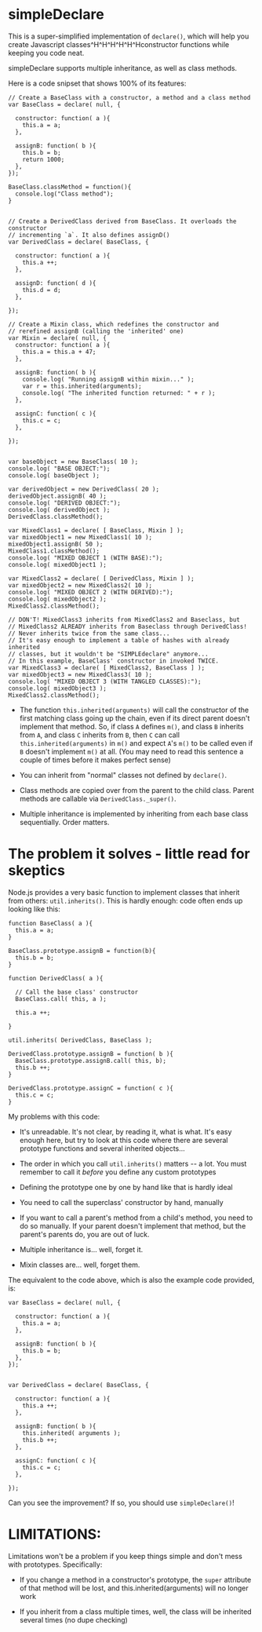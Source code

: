 simpleDeclare
=============

This is a super-simplified implementation of `declare()`, which will help you create Javascript classes^H^H^H^H^H^Hconstructor functions while keeping you code neat.

simpleDeclare supports multiple inheritance, as well as class methods.


Here is a code snipset that shows 100% of its features:


    // Create a BaseClass with a constructor, a method and a class method
    var BaseClass = declare( null, {

      constructor: function( a ){
        this.a = a; 
      },

      assignB: function( b ){
        this.b = b;
        return 1000;
      },
    });

    BaseClass.classMethod = function(){ 
      console.log("Class method");
    }


    // Create a DerivedClass derived from BaseClass. It overloads the constructor
    // incrementing `a`. It also defines assignD()
    var DerivedClass = declare( BaseClass, {

      constructor: function( a ){
        this.a ++;
      },

      assignD: function( d ){
        this.d = d;
      },

    });

    // Create a Mixin class, which redefines the constructor and
    // rerefined assignB (calling the 'inherited' one)
    var Mixin = declare( null, {
      constructor: function( a ){
        this.a = this.a + 47;
      },

      assignB: function( b ){
        console.log( "Running assignB within mixin..." );
        var r = this.inherited(arguments);
        console.log( "The inherited function returned: " + r );
      },

      assignC: function( c ){
        this.c = c;
      },

    });


    var baseObject = new BaseClass( 10 );
    console.log( "BASE OBJECT:");
    console.log( baseObject );

    var derivedObject = new DerivedClass( 20 );
    derivedObject.assignB( 40 );
    console.log( "DERIVED OBJECT:");
    console.log( derivedObject );
    DerivedClass.classMethod();

    var MixedClass1 = declare( [ BaseClass, Mixin ] );
    var mixedObject1 = new MixedClass1( 10 );
    mixedObject1.assignB( 50 );
    MixedClass1.classMethod();
    console.log( "MIXED OBJECT 1 (WITH BASE):");
    console.log( mixedObject1 );

    var MixedClass2 = declare( [ DerivedClass, Mixin ] );
    var mixedObject2 = new MixedClass2( 10 );
    console.log( "MIXED OBJECT 2 (WITH DERIVED):");
    console.log( mixedObject2 );
    MixedClass2.classMethod();

    // DON'T! MixedClass3 inherits from MixedClass2 and Baseclass, but
    // MixedClass2 ALREADY inherits from Baseclass through DerivedClass!
    // Never inherits twice from the same class...
    // It's easy enough to implement a table of hashes with already inherited
    // classes, but it wouldn't be "SIMPLEdeclare" anymore...
    // In this example, BaseClass' constructor in invoked TWICE.
    var MixedClass3 = declare( [ MixedClass2, BaseClass ] );
    var mixedObject3 = new MixedClass3( 10 );
    console.log( "MIXED OBJECT 3 (WITH TANGLED CLASSES):");
    console.log( mixedObject3 );
    MixedClass2.classMethod();


* The function `this.inherited(arguments)` will call the constructor of the first matching class going up the chain, even if its direct parent doesn't implement that method. So, if class `A` defines `m()`, and class `B` inherits from `A`, and class `C` inherits from `B`, then `C` can call `this.inherited(arguments)` in `m()` and expect `A`'s `m()` to be called even if `B` doesn't implement `m()` at all. (You may need to read this sentence a couple of times before it makes perfect sense)

* You can inherit from "normal" classes not defined by `declare()`.

* Class methods are copied over from the parent to the child class. Parent methods are callable via `DerivedClass._super()`.

* Multiple inheritance is implemented by inheriting from each base class sequentially. Order matters.

# The problem it solves - little read for skeptics

Node.js provides a very basic function to implement classes that inherit from others: `util.inherits()`. This is hardly enough: code often ends up looking like this:

    function BaseClass( a ){
      this.a = a;
    }
    
    BaseClass.prototype.assignB = function(b){
      this.b = b;
    }
    
    function DerivedClass( a ){
    
      // Call the base class' constructor
      BaseClass.call( this, a );

      this.a ++;   
 
    }
    
    util.inherits( DerivedClass, BaseClass );
    
    DerivedClass.prototype.assignB = function( b ){
      BaseClass.prototype.assignB.call( this, b);
      this.b ++;
    }
    
    DerivedClass.prototype.assignC = function( c ){
      this.c = c;
    }

My problems with this code:

* It's unreadable. It's not clear, by reading it, what is what. It's easy enough here, but try to look at this code where there are several prototype functions and several inherited objects...

* The order in which you call `util.inherits()` matters -- a lot. You must remember to call it _before_ you define any custom prototypes

* Defining the prototype one by one by hand like that is hardly ideal

* You need to call the superclass' constructor by hand, manually

* If you want to call a parent's method from a child's method, you need to do so manually. If your parent doesn't implement that method, but the parent's parents do, you are out of luck.

* Multiple inheritance is... well, forget it.

* Mixin classes are... well, forget them.

The equivalent to the code above, which is also the example code provided, is:


    var BaseClass = declare( null, {

      constructor: function( a ){
        this.a = a;
      },

      assignB: function( b ){
        this.b = b;
      },
    });


    var DerivedClass = declare( BaseClass, {

      constructor: function( a ){
        this.a ++;
      },  

      assignB: function( b ){
        this.inherited( arguments );
        this.b ++;
      },

      assignC: function( c ){
        this.c = c;
      },

    });


Can you see the improvement? If so, you should use `simpleDeclare()`!


# LIMITATIONS:

Limitations won't be a problem if you keep things simple and don't mess with prototypes. Specifically:

  * If you change a method in a constructor's prototype, the `super` attribute of that method will be lost,
    and this.inherited(arguments) will no longer work

  * If you inherit from a class multiple times, well, the class will be inherited several times (no dupe
    checking)


